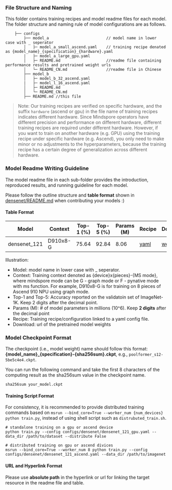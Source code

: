 ### File Structure and Naming
This folder contains training recipes and model readme files for each model. The folder structure and naming rule of model configurations are as follows.


```
    ├── configs
        ├── model_a                         // model name in lower case with _ seperator
        │   ├─ model_a_small_ascend.yaml    // training recipe denated as {model_name}_{specification}_{hardware}.yaml
        |   ├─ model_a_large_gpu.yaml
        │   ├─ README.md                    //readme file containing performance results and pretrained weight urls
        │   └─ README_CN.md                 //readme file in Chinese
        ├── model_b
        │   ├─ model_b_32_ascend.yaml
        |   ├─ model_l_16_ascend.yaml
        │   ├─ README.md
        │   └─ README_CN.md
        ├── README.md //this file
```

> Note: Our training recipes are verified on specific hardware, and the suffix `hardware` (ascend or gpu) in the
> file name of training recipes indicates different hardware. Since Mindspore operators have different precision and
> performance on different hardware, different training recipes are required under different hardware. However, if you
> want to train on another hardware (e.g. GPU) using the training recipe under specific hardware (e.g. Ascend), you only
> need to make minor or no adjustments to the hyperparameters, because the training recipe has a certain degree of
> generalization across different hardware.

### Model Readme Writing Guideline
The model readme file in each sub-folder provides the introduction, reproduced results, and running guideline for each model.

Please follow the outline structure and **table format** shown in [densenet/README.md](https://github.com/mindspore-lab/mindcv/blob/main/configs/densenet/README.md) when contributing your models :)

#### Table Format

<div align="center">

| Model        | Context  | Top-1 (%) | Top-5 (%) | Params (M) | Recipe                                                                                              | Download                                                                                           |
|--------------|----------|-----------|-----------|------------|-----------------------------------------------------------------------------------------------------|----------------------------------------------------------------------------------------------------|
| densenet_121 | D910x8-G | 75.64     | 92.84     | 8.06       | [yaml](https://github.com/mindspore-lab/mindcv/blob/main/configs/densenet/densenet_121_ascend.yaml) | [weights](https://download.mindspore.cn/toolkits/mindcv/densenet/densenet121-120_5004_Ascend.ckpt) |

</div>

Illustration:
- Model: model name in lower case with _ seperator.
- Context: Training context denoted as {device}x{pieces}-{MS mode}, where mindspore mode can be G - graph mode or F - pynative mode with ms function. For example, D910x8-G is for training on 8 pieces of Ascend 910 NPU using graph mode.
- Top-1 and Top-5: Accuracy reported on the validatoin set of ImageNet-1K. Keep 2 digits after the decimal point.
- Params (M): # of model parameters in millions (10^6). Keep **2 digits** after the decimal point
- Recipe: Training recipe/configuration linked to a yaml config file.
- Download: url of the pretrained model weights

### Model Checkpoint Format
 The checkpoint (i.e., model weight) name should follow this format:  **{model_name}_{specification}-{sha256sum}.ckpt**, e.g., `poolformer_s12-5be5c4e4.ckpt`.

 You can run the following command and take the first 8 characters of the computing result as the sha256sum value in the checkpoint name.

 ```shell
 sha256sum your_model.ckpt
 ```


#### Training Script Format

For consistency, it is recommended to provide distributed training commands based on `msrun --bind_core=True --worker_num {num_devices} python train.py`, instead of using shell script such as `distrubuted_train.sh`.

  ```shell
  # standalone training on a gpu or ascend device
  python train.py --config configs/densenet/densenet_121_gpu.yaml --data_dir /path/to/dataset --distribute False

  # distributed training on gpu or ascend divices
  msrun --bind_core=True --worker_num 8 python train.py --config configs/densenet/densenet_121_ascend.yaml --data_dir /path/to/imagenet

  ```

#### URL and Hyperlink Format
Please use **absolute path** in the hyperlink or url for linking the target resource in the readme file and table.
